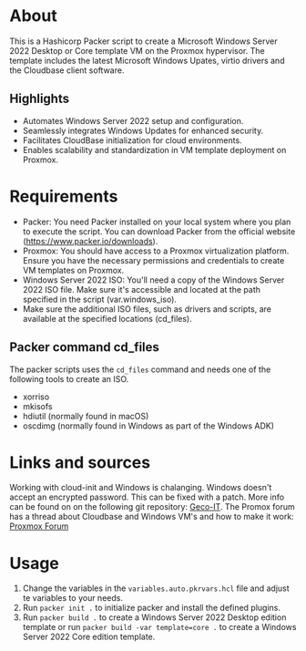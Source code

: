 # About
This is a Hashicorp Packer script to create a Microsoft Windows Server 2022 Desktop or Core template VM on the Proxmox hypervisor. The template includes the latest Microsoft Windows Upates, virtio drivers and the Cloudbase client software.

## Highlights

- Automates Windows Server 2022 setup and configuration.
- Seamlessly integrates Windows Updates for enhanced security.
- Facilitates CloudBase initialization for cloud environments.
- Enables scalability and standardization in VM template deployment on Proxmox.

# Requirements

- Packer: You need Packer installed on your local system where you plan to execute the script. You can download Packer from the official website (https://www.packer.io/downloads).
- Proxmox: You should have access to a Proxmox virtualization platform. Ensure you have the necessary permissions and credentials to create VM templates on Proxmox.
- Windows Server 2022 ISO: You'll need a copy of the Windows Server 2022 ISO file. Make sure it's accessible and located at the path specified in the script (var.windows_iso).
- Make sure the additional ISO files, such as drivers and scripts, are available at the specified locations (cd_files).

## Packer command cd_files
The packer scripts uses the `cd_files` command and needs one of the following tools to create an ISO.

- xorriso
- mkisofs
- hdiutil (normally found in macOS)
- oscdimg (normally found in Windows as part of the Windows ADK)

# Links and sources
Working with cloud-init and Windows is chalanging. Windows doesn't accept an encrypted password. This can be fixed with a patch.
More info can be found on on the following git repository: [Geco-IT](https://git.geco-it.net/GECO-IT-PUBLIC/Geco-Cloudbase-Init/src/branch/master).
The Promox forum has a thread about Cloudbase and Windows VM's and how to make it work: [Proxmox Forum](https://forum.proxmox.com/threads/howto-scripts-to-make-cloudbase-work-like-cloudinit-for-your-windows-based-instances.103375/) 

# Usage
1. Change the variables in the `variables.auto.pkrvars.hcl` file and adjust te variables to your needs.
2. Run `packer init .` to initialize packer and install the defined plugins.
3. Run `packer build .` to create a Windows Server 2022 Desktop edition template or run `packer build -var template=core .` to create a Windows Server 2022 Core edition template.
